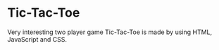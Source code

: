 # Tic-Tac-Toe
Very interesting two player game Tic-Tac-Toe is made by using HTML, JavaScript and CSS.

